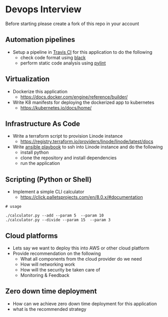 
# Devops Interview

Before starting please create a fork of this repo in your account

## Automation pipelines
* Setup a pipeline in [Travis CI](https://travis-ci.org/) for this application to do the following
  - check code format using [black](https://github.com/psf/black)
  - perform static code analysis using [pylint](https://www.pylint.org/)


## Virtualization
* Dockerize this application
  - https://docs.docker.com/engine/reference/builder/
* Write K8 manifests for deploying the dockerized app to kubernetes
  - https://kubernetes.io/docs/home/


## Infrastructure As Code
* Write a terraform script to provision Linode instance
  - https://registry.terraform.io/providers/linode/linode/latest/docs
* Write [ansible playbook](https://docs.ansible.com/ansible/latest/user_guide/playbooks_intro.html#intro-to-playbooks) to ssh into Linode instance and do the following
    * install python
    * clone the repository and install dependencies
    * run the application


## Scripting (Python or Shell)
* Implement a simple CLI calculator
  - https://click.palletsprojects.com/en/8.0.x/#documentation

```
# usage

./calculator.py --add --param 5  --param 10
./calculator.py --divide --param 15  --param 3
```

## Cloud platforms
* Lets say we want to deploy this into AWS or other cloud platform
* Provide recommendation on the following
  - What all components from the cloud provider do we need
  - How will networking work
  - How will the security be taken care of
  - Monitoring & Feedback

## Zero down time deployment
* How can we achieve zero down time deployment for this application
* what is the recommended strategy
